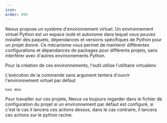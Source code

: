 ```yaml
---
icon: 
order: 996
---
```

Nexus propose un système d'environnement virtuel. 
Un environnement virtuel Python est un espace isolé et autonome dans lequel vous pouvez installer des paquets, dépendances et versions spécifiques de Python pour un projet donné. Ce mécanisme vous permet de maintenir différentes configurations et dépendances de packages pour différents projets, sans interférer avec d'autres environnements Python.

Pour la création de ces environnements, l'outil utilise l'utilitaire virtualenv


L'exécution de la commande sans argument tentera d'ouvrir l'environnement virtuel par défaut

```console
nxs env
```


Pour travailler sur ces projets, Nexus va toujours regarder dans le fichier de configuration du projet si un environnement par défaut est configuré, si c'est le cas il lancera ces actions dessus, dans le cas contraire, il lancera ces actions sur le python racine.